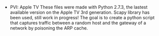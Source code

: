 * PVI: Apple TV
These files were made with Python 2.7.3, the lastest available version on the Apple TV 3rd generation. Scapy library has been used, still work in progress! The goal is to create a python script that captures traffic between a random host and the gateway of a network by poisoning the ARP cache.
